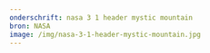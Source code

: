 ```yaml
---
onderschrift: nasa 3 1 header mystic mountain
bron: NASA
image: /img/nasa-3-1-header-mystic-mountain.jpg
---
```

